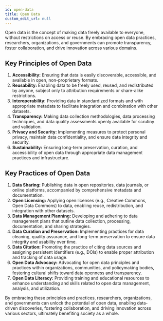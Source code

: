 ```yaml
---
id: open-data
title: Open Data
custom_edit_url: null
---
```


Open data is the concept of making data freely available to everyone, without restrictions on access or reuse. By embracing open data practices, researchers, organizations, and governments can promote transparency, foster collaboration, and drive innovation across various domains.

## Key Principles of Open Data

1. **Accessibility:** Ensuring that data is easily discoverable, accessible, and available in open, non-proprietary formats.
2. **Reusability:** Enabling data to be freely used, reused, and redistributed by anyone, subject only to attribution requirements or share-alike restrictions.
3. **Interoperability:** Providing data in standardized formats and with appropriate metadata to facilitate integration and combination with other datasets.
4. **Transparency:** Making data collection methodologies, data processing techniques, and data quality assessments openly available for scrutiny and validation.
5. **Privacy and Security:** Implementing measures to protect personal privacy, maintain data confidentiality, and ensure data integrity and security.
6. **Sustainability:** Ensuring long-term preservation, curation, and accessibility of open data through appropriate data management practices and infrastructure.

## Key Practices of Open Data

1. **Data Sharing:** Publishing data in open repositories, data journals, or online platforms, accompanied by comprehensive metadata and documentation.
2. **Open Licensing:** Applying open licenses (e.g., Creative Commons, Open Data Commons) to data, enabling reuse, redistribution, and integration with other datasets.
3. **Data Management Planning:** Developing and adhering to data management plans that outline data collection, processing, documentation, and sharing strategies.
4. **Data Curation and Preservation:** Implementing practices for data cleaning, quality assurance, and long-term preservation to ensure data integrity and usability over time.
5. **Data Citation:** Promoting the practice of citing data sources and assigning persistent identifiers (e.g., DOIs) to enable proper attribution and tracking of data usage.
6. **Open Data Advocacy:** Advocating for open data principles and practices within organizations, communities, and policymaking bodies, fostering cultural shifts toward data openness and transparency.
7. **Open Data Literacy:** Providing training and educational resources to enhance understanding and skills related to open data management, analysis, and utilization.

By embracing these principles and practices, researchers, organizations, and governments can unlock the potential of open data, enabling data-driven discoveries, fostering collaboration, and driving innovation across various sectors, ultimately benefiting society as a whole.